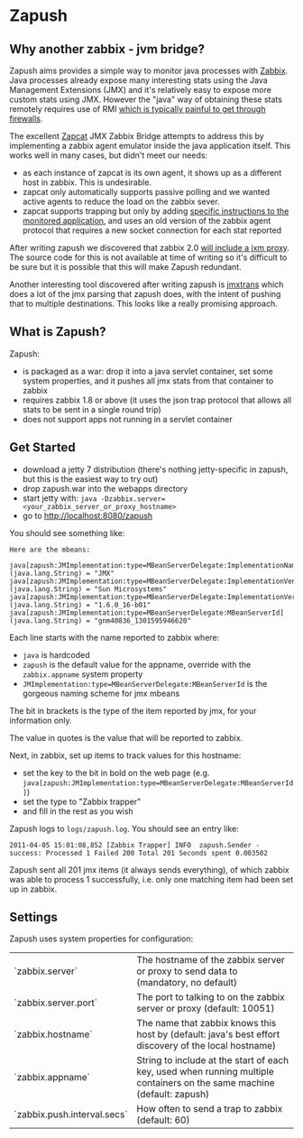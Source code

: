 Zapush
======

Why another zabbix - jvm bridge?
--------------------------------

Zapush aims provides a simple way to monitor java processes with [Zabbix](http://www.zabbix.com). Java processes
already expose many interesting stats using the Java Management Extensions (JMX) and it's relatively
easy to expose more custom stats using JMX. However the "java" way of
obtaining these stats remotely requires use of RMI
[which is typically painful to get through firewalls](http://java.sun.com/developer/onlineTraining/rmi/RMI.html#FirewallIssues).

The excellent [Zapcat](http://www.kjkoster.org/zapcat/Zapcat_JMX_Zabbix_Bridge.html) JMX Zabbix Bridge attempts
to address this by implementing a zabbix agent
emulator inside the java application itself. This works well in many cases, but didn't meet our needs:

* as each instance of zapcat is its own agent, it shows up as a different host in zabbix. This is undesirable.
* zapcat only automatically supports passive polling and we wanted active agents to reduce the load on the zabbix sever.
* zapcat supports trapping but only by adding
[specific instructions to the monitored application](http://www.kjkoster.org/zapcat/How_To_Push.html),
and uses an old version of the zabbix agent protocol that requires a new socket connection for each stat reported

After writing zapush we discovered that zabbix 2.0
[will include a jxm proxy](http://www.zabbix.com/documentation/2.0/manual/jmx_monitoring). The source code for
this is not available at time of writing so it's difficult to be sure but it is possible that this will make
Zapush redundant.

Another interesting tool discovered after writing zapush is [jmxtrans](http://code.google.com/p/jmxtrans/)
which does a lot of the jmx parsing that zapush does, with the intent of pushing that to multiple destinations.
This looks like a really promising approach.

What is Zapush?
---------------

Zapush:

* is packaged as a war: drop it into a java servlet container, set some system properties, and it pushes all jmx stats from
 that container to zabbix
* requires zabbix 1.8 or above (it uses the json trap protocol that allows all stats to be sent in a single round trip)
* does not support apps not running in a servlet container


Get Started
-----------

* download a jetty 7 distribution (there's nothing jetty-specific in zapush, but this is the easiest way to try out)
* drop zapush.war into the webapps directory
* start jetty with: `java -Dzabbix.server=<your_zabbix_server_or_proxy_hostname>`
* go to <http://localhost:8080/zapush>

You should see something like:

    Here are the mbeans:

    java[zapush:JMImplementation:type=MBeanServerDelegate:ImplementationName] (java.lang.String) = "JMX"
    java[zapush:JMImplementation:type=MBeanServerDelegate:ImplementationVendor] (java.lang.String) = "Sun Microsystems"
    java[zapush:JMImplementation:type=MBeanServerDelegate:ImplementationVersion] (java.lang.String) = "1.6.0_16-b01"
    java[zapush:JMImplementation:type=MBeanServerDelegate:MBeanServerId] (java.lang.String) = "gnm40836_1301595946620"

Each line starts with the name reported to zabbix where:

* `java` is hardcoded
* `zapush` is the default value for the appname, override with the `zabbix.appname` system property
* `JMImplementation:type=MBeanServerDelegate:MBeanServerId` is the gorgeous naming scheme for jmx mbeans

The bit in brackets is the type of the item reported by jmx, for your information only.

The value in quotes is the value that will be reported to zabbix.

Next, in zabbix, set up items to track values for this hostname:

* set the key to the bit in bold on the web page (e.g. `java[zapush:JMImplementation:type=MBeanServerDelegate:MBeanServerId]`)
* set the type to "Zabbix trapper"
* and fill in the rest as you wish

Zapush logs to `logs/zapush.log`. You should see an entry like:

    2011-04-05 15:01:08,852 [Zabbix Trapper] INFO  zapush.Sender - success: Processed 1 Failed 200 Total 201 Seconds spent 0.003502

Zapush sent all 201 jmx items (it always sends everything), of which zabbix was able to process 1 successfully, i.e.
only one matching item had been set up in zabbix.

Settings
--------

Zapush uses system properties for configuration:

<table>
    <tr>
        <td>`zabbix.server`</td>
        <td>The hostname of the zabbix server or proxy to send data to (mandatory, no default)</td>
    </tr><tr>
        <td>`zabbix.server.port`</td>
        <td>The port to talking to on the zabbix server or proxy (default: 10051)</td>
    </tr><tr>
        <td>`zabbix.hostname`</td>
        <td>The name that zabbix knows this host by (default: java's best effort discovery of the local hostname)</td>
    </tr><tr>
        <td>`zabbix.appname`</td>
        <td>String to include at the start of each key, used when running multiple containers on the same machine (default: zapush)</td>
    </tr><tr>
        <td>`zabbix.push.interval.secs`</td>
        <td>How often to send a trap to zabbix (default: 60)</td>
    </tr>
</table>

